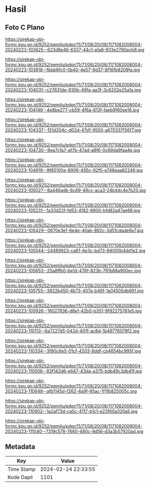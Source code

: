 # Hasil

## Foto C Plano

https://sirekap-obj-formc.kpu.go.id/9252/pemilu/pdpr/11/71/08/20/08/1171082008004-20240223-103625--623d8e46-6337-44c1-a1a8-933e2780ecb8.jpg

https://sirekap-obj-formc.kpu.go.id/9252/pemilu/pdpr/11/71/08/20/08/1171082008004-20240223-103818--fbbb6fc0-0b40-4e57-9d37-8f16fb8209fa.jpg

https://sirekap-obj-formc.kpu.go.id/9252/pemilu/pdpr/11/71/08/20/08/1171082008004-20240223-104031--c27631de-930b-49fa-aa3f-3c6202e25a1a.jpg

https://sirekap-obj-formc.kpu.go.id/9252/pemilu/pdpr/11/71/08/20/08/1171082008004-20240223-104146--4e8be277-cb59-4f6a-813f-faeb9f60ee16.jpg

https://sirekap-obj-formc.kpu.go.id/9252/pemilu/pdpr/11/71/08/20/08/1171082008004-20240223-104337--151d204c-d02d-47d1-9550-a670337f56f7.jpg

https://sirekap-obj-formc.kpu.go.id/9252/pemilu/pdpr/11/71/08/20/08/1171082008004-20240223-104730--8ea7cfa7-af7b-47ad-a8f6-0c69da9faa4e.jpg

https://sirekap-obj-formc.kpu.go.id/9252/pemilu/pdpr/11/71/08/20/08/1171082008004-20240223-104919--9f65100e-8906-495c-92f5-e748eaa82249.jpg

https://sirekap-obj-formc.kpu.go.id/9252/pemilu/pdpr/11/71/08/20/08/1171082008004-20240223-105027--8a446adb-6c69-49cc-aca3-24b4dc4e7b20.jpg

https://sirekap-obj-formc.kpu.go.id/9252/pemilu/pdpr/11/71/08/20/08/1171082008004-20240223-105231--1a33d22f-fd53-4182-8900-bfd82a47ae66.jpg

https://sirekap-obj-formc.kpu.go.id/9252/pemilu/pdpr/11/71/08/20/08/1171082008004-20240223-105429--0670e3e1-6e4e-40ab-892c-3d51cdade9a7.jpg

https://sirekap-obj-formc.kpu.go.id/9252/pemilu/pdpr/11/71/08/20/08/1171082008004-20240223-105544--24489923-ca61-4e3c-bd73-84005b4dd1e2.jpg

https://sirekap-obj-formc.kpu.go.id/9252/pemilu/pdpr/11/71/08/20/08/1171082008004-20240223-105653--25a8ffb0-be1d-476f-823b-791b88a900ec.jpg

https://sirekap-obj-formc.kpu.go.id/9252/pemilu/pdpr/11/71/08/20/08/1171082008004-20240223-105755--3922b450-4b73-407a-b46f-1a04505db691.jpg

https://sirekap-obj-formc.kpu.go.id/9252/pemilu/pdpr/11/71/08/20/08/1171082008004-20240223-105926--18027836-d8e1-42b0-b351-9f92275781e5.jpg

https://sirekap-obj-formc.kpu.go.id/9252/pemilu/pdpr/11/71/08/20/08/1171082008004-20240223-110113--6a7227d5-042d-401f-ac8d-1b49776079f2.jpg

https://sirekap-obj-formc.kpu.go.id/9252/pemilu/pdpr/11/71/08/20/08/1171082008004-20240223-110334--3f90c6e5-01cf-4203-8ddf-cb4654bc995f.jpg

https://sirekap-obj-formc.kpu.go.id/9252/pemilu/pdpr/11/71/08/20/08/1171082008004-20240223-110506--83f142d6-e647-43da-a375-bdb49c3db41f.jpg

https://sirekap-obj-formc.kpu.go.id/9252/pemilu/pdpr/11/71/08/20/08/1171082008004-20240223-110648--afb1145d-f262-4a9f-95ac-1f1fb825005c.jpg

https://sirekap-obj-formc.kpu.go.id/9252/pemilu/pdpr/11/71/08/20/08/1171082008004-20240223-110902--1a2af73d-ca5c-4117-b1c1-e23f60a320a5.jpg

https://sirekap-obj-formc.kpu.go.id/9252/pemilu/pdpr/11/71/08/20/08/1171082008004-20240223-111040--7319c578-7660-480c-9d56-d3a3b57920ad.jpg


## Metadata

| Key        | Value               |
| ---------- | ------------------- |
| Time Stamp | 2024-02-24 22:33:55 |
| Kode Dapil | 1101                |



